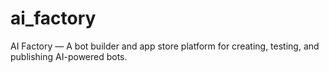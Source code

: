 # ai_factory
AI Factory — A bot builder and app store platform for creating, testing, and publishing AI-powered bots.
